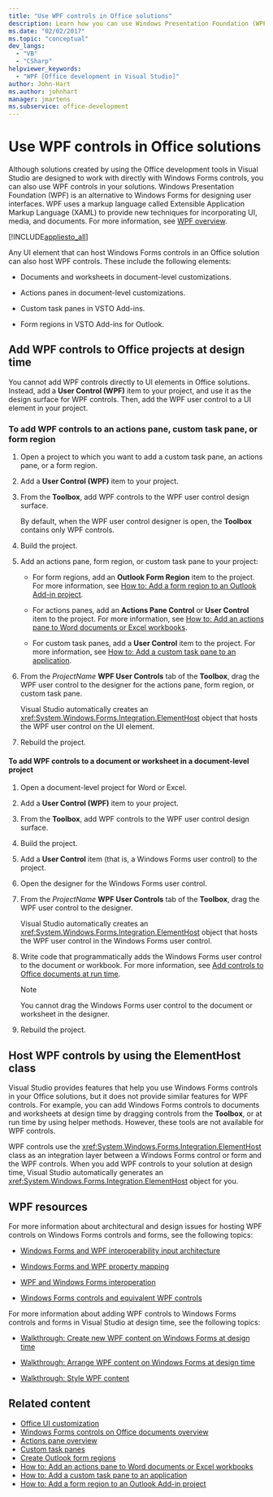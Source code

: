 ```yaml
---
title: "Use WPF controls in Office solutions"
description: Learn how you can use Windows Presentation Foundation (WPF) controls for designing user interfaces in Visual Studio.
ms.date: "02/02/2017"
ms.topic: "conceptual"
dev_langs:
  - "VB"
  - "CSharp"
helpviewer_keywords:
  - "WPF [Office development in Visual Studio]"
author: John-Hart
ms.author: johnhart
manager: jmartens
ms.subservice: office-development
---
```

# Use WPF controls in Office solutions


Although solutions created by using the Office development tools in Visual Studio are designed to work with directly with Windows Forms controls, you can also use WPF controls in your solutions. Windows Presentation Foundation (WPF) is an alternative to Windows Forms for designing user interfaces. WPF uses a markup language called Extensible Application Markup Language (XAML) to provide new techniques for incorporating UI, media, and documents. For more information, see [WPF overview](/dotnet/framework/wpf/introduction-to-wpf).

[!INCLUDE[appliesto_all](../vsto/includes/appliesto-all-md.md)]

Any UI element that can host Windows Forms controls in an Office solution can also host WPF controls. These include the following elements:

- Documents and worksheets in document-level customizations.

- Actions panes in document-level customizations.

- Custom task panes in VSTO Add-ins.

- Form regions in VSTO Add-ins for Outlook.

## Add WPF controls to Office projects at design time

You cannot add WPF controls directly to UI elements in Office solutions. Instead, add a **User Control (WPF)** item to your project, and use it as the design surface for WPF controls. Then, add the WPF user control to a UI element in your project.

### To add WPF controls to an actions pane, custom task pane, or form region

1. Open a project to which you want to add a custom task pane, an actions pane, or a form region.

2. Add a **User Control (WPF)** item to your project.

3. From the **Toolbox**, add WPF controls to the WPF user control design surface.

     By default, when the WPF user control designer is open, the **Toolbox** contains only WPF controls.

4. Build the project.

5. Add an actions pane, form region, or custom task pane to your project:

    - For form regions, add an **Outlook Form Region** item to the project. For more information, see [How to: Add a form region to an Outlook Add-in project](../vsto/how-to-add-a-form-region-to-an-outlook-add-in-project.md).

    - For actions panes, add an **Actions Pane Control** or **User Control** item to the project. For more information, see [How to: Add an actions pane to Word documents or Excel workbooks](../vsto/how-to-add-an-actions-pane-to-word-documents-or-excel-workbooks.md).

    - For custom task panes, add a **User Control** item to the project. For more information, see [How to: Add a custom task pane to an application](../vsto/how-to-add-a-custom-task-pane-to-an-application.md).

6. From the *ProjectName* **WPF User Controls** tab of the **Toolbox**, drag the WPF user control to the designer for the actions pane, form region, or custom task pane.

     Visual Studio automatically creates an <xref:System.Windows.Forms.Integration.ElementHost> object that hosts the WPF user control on the UI element.

7. Rebuild the project.

#### To add WPF controls to a document or worksheet in a document-level project

1. Open a document-level project for Word or Excel.

2. Add a **User Control (WPF)** item to your project.

3. From the **Toolbox**, add WPF controls to the WPF user control design surface.

4. Build the project.

5. Add a **User Control** item (that is, a Windows Forms user control) to the project.

6. Open the designer for the Windows Forms user control.

7. From the *ProjectName* **WPF User Controls** tab of the **Toolbox**, drag the WPF user control to the designer.

     Visual Studio automatically creates an <xref:System.Windows.Forms.Integration.ElementHost> object that hosts the WPF user control in the Windows Forms user control.

8. Write code that programmatically adds the Windows Forms user control to the document or workbook. For more information, see [Add controls to Office documents at run time](../vsto/adding-controls-to-office-documents-at-run-time.md).

    > [!NOTE]
    > You cannot drag the Windows Forms user control to the document or worksheet in the designer.

9. Rebuild the project.

## Host WPF controls by using the ElementHost class

Visual Studio provides features that help you use Windows Forms controls in your Office solutions, but it does not provide similar features for WPF controls. For example, you can add Windows Forms controls to documents and worksheets at design time by dragging controls from the **Toolbox**, or at run time by using helper methods. However, these tools are not available for WPF controls.

WPF controls use the <xref:System.Windows.Forms.Integration.ElementHost> class as an integration layer between a Windows Forms control or form and the WPF controls. When you add WPF controls to your solution at design time, Visual Studio automatically generates an <xref:System.Windows.Forms.Integration.ElementHost> object for you.

## WPF resources

For more information about architectural and design issues for hosting WPF controls on Windows Forms controls and forms, see the following topics:

- [Windows Forms and WPF interoperability input architecture](/dotnet/framework/wpf/advanced/windows-forms-and-wpf-interoperability-input-architecture)

- [Windows Forms and WPF property mapping](/dotnet/framework/wpf/advanced/windows-forms-and-wpf-property-mapping)

- [WPF and Windows Forms interoperation](/dotnet/framework/wpf/advanced/wpf-and-windows-forms-interoperation)

- [Windows Forms controls and equivalent WPF controls](/dotnet/framework/wpf/advanced/windows-forms-controls-and-equivalent-wpf-controls)

For more information about adding WPF controls to Windows Forms controls and forms in Visual Studio at design time, see the following topics:

- [Walkthrough: Create new WPF content on Windows Forms at design time](/dotnet/framework/winforms/advanced/walkthrough-creating-new-wpf-content-on-windows-forms-at-design-time)

- [Walkthrough: Arrange WPF content on Windows Forms at design time](/dotnet/framework/winforms/advanced/walkthrough-arranging-wpf-content-on-windows-forms-at-design-time)

- [Walkthrough: Style WPF content](/dotnet/framework/winforms/advanced/walkthrough-styling-wpf-content)

## Related content

- [Office UI customization](../vsto/office-ui-customization.md)
- [Windows Forms controls on Office documents overview](../vsto/windows-forms-controls-on-office-documents-overview.md)
- [Actions pane overview](../vsto/actions-pane-overview.md)
- [Custom task panes](../vsto/custom-task-panes.md)
- [Create Outlook form regions](../vsto/creating-outlook-form-regions.md)
- [How to: Add an actions pane to Word documents or Excel workbooks](../vsto/how-to-add-an-actions-pane-to-word-documents-or-excel-workbooks.md)
- [How to: Add a custom task pane to an application](../vsto/how-to-add-a-custom-task-pane-to-an-application.md)
- [How to: Add a form region to an Outlook Add-in project](../vsto/how-to-add-a-form-region-to-an-outlook-add-in-project.md)
